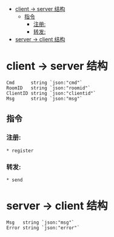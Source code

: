 <!-- TOC -->

- [client -> server 结构](#client---server-结构)
    - [指令](#指令)
        - [注册:](#注册)
        - [转发:](#转发)
- [server -> client 结构](#server---client-结构)

<!-- /TOC -->


# client -> server 结构

```
Cmd      string `json:"cmd"`
RoomID   string `json:"roomid"`
ClientID string `json:"clientid"`
Msg      string `json:"msg"`

```

## 指令
### 注册:
    * register
### 转发:
    * send

# server -> client 结构
```
Msg   string `json:"msg"`
Error string `json:"error"`
```
